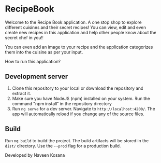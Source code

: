 # RecipeBook

Welcome to the Recipe Book application. A one stop shop to explore different cuisines and their secret recipes! You can view, edit and even create new recipes in this application and help other people know about the secret chef in you!!

You can even add an image to your recipe and the application categorizes them into the cuisine as per your input.

How to run this application?
## Development server

1. Clone this repository to your local or download the repository and extract it. 
2. Make sure you have NodeJS (npm) installed on your system. Run the command "npm install" in the repository directory
3. Run `ng serve` for a dev server. Navigate to `http://localhost:4200/`. The app will automatically reload if you change any of the source files.

## Build

Run `ng build` to build the project. The build artifacts will be stored in the `dist/` directory. Use the `--prod` flag for a production build.

Developed by
Naveen Kosana
